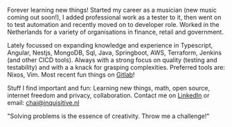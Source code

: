 Forever learning new things! Started my career as a musician (new music coming out soon!), I added professional work as a tester to it, 
then went on to test automation and recently moved on to developer role. 
Worked in the Netherlands for a variety of organisations in finance, retail and government. 

Lately focussed on expanding knowledge and experience in Typescript, Angular, Nestjs, MongoDB, Sql, Java, Springboot, AWS, Terraform, Jenkins (and other CICD tools). Always with a strong focus on quality (testing and testability) and with a a knack for grasping complexities.
Preferred tools are: Nixos, Vim.
Most recent fun things on [Gitlab](https://gitlab.com/ProofOfPizza)!

Stuff I find important and fun: Learning new things, math, open source, internet freedom and privacy, collaboration.
Contact me on [LinkedIn](https://www.linkedin.com/in/chaistofkoper/) or email: chai@inquisitive.nl

"Solving problems is the essence of creativity. Throw me a challenge!"

<!---
ProofOfPizza/ProofOfPizza is a ✨ special ✨ repository because its `README.md` (this file) appears on your GitHub profile.
You can click the Preview link to take a look at your changes.
--->

